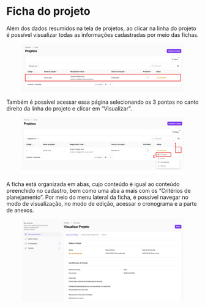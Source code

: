 # Ficha do projeto

Além dos dados resumidos na tela de projetos, ao clicar na linha do projeto é possível visualizar todas as informações cadastradas por meio das fichas.

<figure><img src="../../.gitbook/assets/image (137).png" alt=""><figcaption></figcaption></figure>

Também é possível acessar essa página selecionando os 3 pontos no canto direito da linha do projeto e clicar em “Visualizar”.&#x20;

<figure><img src="../../.gitbook/assets/image (138).png" alt=""><figcaption></figcaption></figure>

A ficha está organizada em abas, cujo conteúdo é igual ao conteúdo preenchido no cadastro, bem como uma aba a mais com os “Critérios de planejamento”. Por meio do menu lateral da ficha, é possível navegar no modo de visualização, no modo de edição, acessar o cronograma e a parte de anexos.&#x20;

<figure><img src="../../.gitbook/assets/image (1).png" alt=""><figcaption></figcaption></figure>
